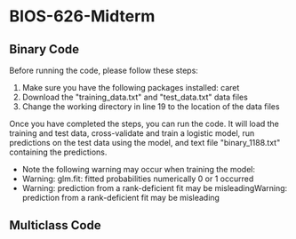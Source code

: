 # BIOS-626-Midterm

## Binary Code
Before running the code, please follow these steps:
1. Make sure you have the following packages installed: caret
2. Download the "training_data.txt" and "test_data.txt" data files
3. Change the working directory in line 19 to the location of the data files

Once you have completed the steps, you can run the code.
It will load the training and test data, cross-validate and train a logistic model, run predictions on the test data using the model, and text file "binary_1188.txt" containing the predictions.

* Note the following warning may occur when training the model:
* Warning: glm.fit: fitted probabilities numerically 0 or 1 occurred
* Warning: prediction from a rank-deficient fit may be misleadingWarning: prediction from a rank-deficient fit may be misleading

## Multiclass Code
